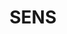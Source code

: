 ---
title: "SENS"
description: "SENS"
layout: shop
keywords:
  - 美食競賽
  - 台灣美食
  - 美食精選
datePublished: "2025-06-30"
dateModified: "2025-07-02"
city: "台北市"
district: "松山區"
address: "台北市松山區民生東路三段127巷12號"
phone: "0227186388"
geo: "25.058867146767504, 121.54737325080312"
google_map: "https://maps.app.goo.gl/ReDet4HDQGdy7TgA6"
footinder: "https://footinder.com.tw/%E5%8F%B0%E5%8C%97%E5%B8%82%E6%9D%BE%E5%B1%B1%E5%8D%80/47921/"
official: "https://www.senstw.com/tw"
award:
  - name: "500盤"
    year: "2024"
    entries:
      - dishes:
          - "熟成乳鴿/鴨肝"

---